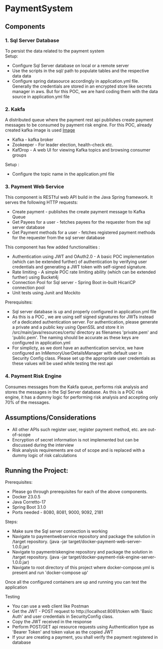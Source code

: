 # PaymentSystem

## Components
### 1. Sql Server Database
To persist the data related to the payment system  
Setup:
* Configure Sql Server database on local or a remote server
* Use the scripts in the sql/ path to populate tables and the respective data data
* Configure spring datasource accordingly in application.yml file. Generally the credentials are stored in an encrypted store like secrets manager in aws. But for this POC, we are hard coding them with the data source in application.yml file

### 2. Kakfa  
A distributed queue where the payment rest api publishes create payment messages to be consumed by payment risk engine. For this POC, already created kafka image is used [Image](https://hub.docker.com/r/obsidiandynamics/kafka)
* Kafka - kafka broker
* Zookeeper - For leader election, health-check etc.
* KafDrop - A web UI for viewing Kafka topics and browsing consumer groups

Setup :  
* Configure the topic name in the application.yml file

### 3. Payment Web Service
This component is RESTful web API build in the Java Spring framework. It serves the following HTTP requests:  
 * Create payment  - publishes the create payment message to Kafka Queue
 * Get Payees for a user - fetches payees for the requester from the sql server database
 * Get Payment methods for a user -  fetches registered payment methods for the requester from the sql server database

This component has few added functionalities :
* Authentication using JWT and OAuth2.0 - A basic POC implementation (which can be extended further) of authentication by verifying user credentials and generating a JWT token with self-signed signature.
* Rate limiting - A simple POC rate limiting ability (which can be extended further) using Bucket4j
* Connection Pool for Sql server - Spring Boot in-built HicariCP connection pool
* Unit tests using Junit and Mockito  

Prerequisites:
* Sql server database is up and properly configured in application.yml file
* As this is a POC , we are using self signed signatures for JWTs instead of a dedicated authentication server. For authentication, please generate a private and a public key using OpenSSL and store it in /src/main/java/resources/certs/ directory as filenames 'private.pem' and 'public.pem'. The naming should be accurate as these keys are configured in application.yml  
* For simplicty, as we dont have an authentication service, we have configured an InMemoryUserDetailsManager with default user in Security Config class. Please set up the appropriate user credentials as these values will be used while testing the rest api

### 4. Payment Risk Engine
Consumes messages from the Kakfa queue, performs risk analysis and stores the messages in the Sql Server database. As this is a POC risk engine, it has a dummy logic for performing risk analysis and accepting only 70% of the messages.


## Assumptions/Considerations
* All other APIs such register user, register payment method, etc. are out-of-scope
* Encryption of secret information is not implemented but can be discussed during the interview
* Risk analysis requirements are out of scope and is replaced with a dummy logic of risk calculations

## Running the Project:

Prerequisites:
* Please go through prerequisites for each of the above components.
* Docker 23.0.5
* Java Corretto-17
* Spring Boot 3.1.0
* Ports needed - 8080, 8081, 9000, 9092, 2181

Steps:  
* Make sure the Sql server connection is working
* Navigate to paymentwebservice repository and package the solution in /target repository. (java -jar target/docker-payment-web-server-1.0.0.jar)
* Navigate to paymentriskengine repository and package the solution in /target repository. (java -jar target/docker-payment-risk-engine-server-1.0.0.jar)
* Navigate to root directory of this project where docker-compose.yml is present and run 'docker-compose up'  

Once all the configured containers are up and running you can test the application  

Testing
* You can use a web client like Postman
* Get the JWT - POST request to http://localhost:8081/token with 'Basic Auth' and user credentials in SecurityConfig class.
* Copy the JWT received in the response
* Perform POST/GET api resource requests using Authentication type as 'Bearer Token' and token value as the copied JWT
* If your are creating a payment, you shall verify the payment registered in database




